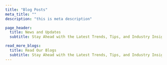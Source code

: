 ```yaml
---
title: "Blog Posts"
meta_title: ""
description: "this is meta description"

page_header:
  title: News and Updates
  subtitle: Stay Ahead with the Latest Trends, Tips, and Industry Insights from CloudPeak Finance.

read_more_blogs:
  title: Read Our Blogs
  subtitle: Stay Ahead with the Latest Trends, Tips, and Industry Insights from CloudPeak Finance
---
```

